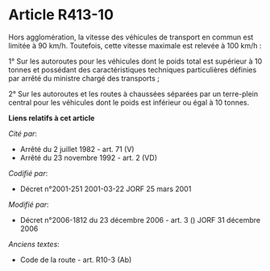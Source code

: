 # Article R413-10

Hors agglomération, la vitesse des véhicules de transport en commun est limitée à 90 km/h. Toutefois, cette vitesse maximale
est relevée à 100 km/h :

1° Sur les autoroutes pour les véhicules dont le poids total est supérieur à 10 tonnes et possédant des caractéristiques
techniques particulières définies par arrêté du ministre chargé des transports ;

2° Sur les autoroutes et les routes à chaussées séparées par un terre-plein central pour les véhicules dont le poids est
inférieur ou égal à 10 tonnes.

**Liens relatifs à cet article**

_Cité par_:

  - Arrêté du 2 juillet 1982 - art. 71 (V)
  - Arrêté du 23 novembre 1992 - art. 2 (VD)

_Codifié par_:

  - Décret n°2001-251 2001-03-22 JORF 25 mars 2001

_Modifié par_:

  - Décret n°2006-1812 du 23 décembre 2006 - art. 3 () JORF 31 décembre 2006

_Anciens textes_:

  - Code de la route - art. R10-3 (Ab)
